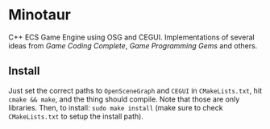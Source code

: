 # Minotaur
C++ ECS Game Engine using OSG and CEGUI. Implementations of several ideas from *Game Coding Complete*, *Game Programming Gems* and others.


## Install

Just set the correct paths to `OpenSceneGraph` and `CEGUI` in `CMakeLists.txt`, hit `cmake && make`, and the thing should compile. Note that those are only libraries. Then, to install: `sudo make install` (make sure to check `CMakeLists.txt` to setup the install path).
